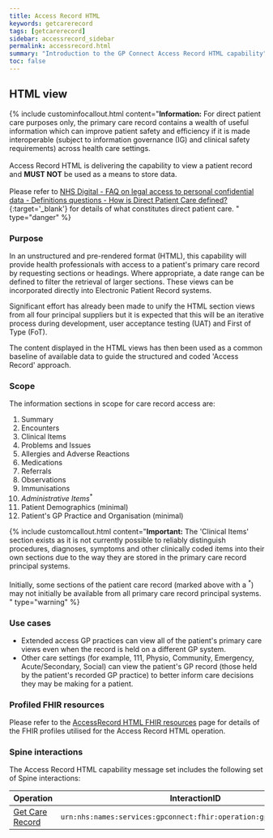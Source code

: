 ```yaml
---
title: Access Record HTML
keywords: getcarerecord
tags: [getcarerecord]
sidebar: accessrecord_sidebar
permalink: accessrecord.html
summary: "Introduction to the GP Connect Access Record HTML capability"
toc: false
---
```


## HTML view ##

{% include custominfocallout.html content="**Information:** For direct patient care purposes only, the primary care record contains a wealth of useful information which can improve patient safety and efficiency if it is made interoperable (subject to information governance (IG) and clinical safety requirements) across health care settings. <br/><br/>Access Record HTML is delivering the capability to view a patient record and **MUST NOT** be used as a means to store data. <br/><br/> Please refer to [NHS Digital - FAQ on legal access to personal confidential data - Definitions questions - How is Direct Patient Care defined?](http://content.digital.nhs.uk/article/3638/Personal-data-access-FAQs){:target='_blank'} for details of what constitutes direct patient care. " type="danger" %} 


### Purpose ###

In an unstructured and pre-rendered format (HTML), this capability will provide health professionals with access to a patient's primary care record by requesting sections or headings. Where appropriate, a date range can be defined to filter the retrieval of larger sections. These views can be incorporated directly into Electronic Patient Record systems.

Significant effort has already been made to unify the HTML section views from all four principal suppliers but it is expected that this will be an iterative process during development, user acceptance testing (UAT) and First of Type (FoT).

The content displayed in the HTML views has then been used as a common baseline of available data to guide the structured and coded 'Access Record' approach.


### Scope ###

The information sections in scope for care record access are:

1. Summary
2. Encounters
3. Clinical Items
4. Problems and Issues
5. Allergies and Adverse Reactions
6. Medications
7. Referrals
8. Observations
9. Immunisations
10. *Administrative Items*<sup>*</sup>
11. Patient Demographics (minimal)
12. Patient's GP Practice and Organisation (minimal)

{% include customcallout.html content="**Important:** The 'Clinical Items' section exists as it is not currently possible to reliably distinguish procedures, diagnoses, symptoms and other clinically coded items into their own sections due to the way they are stored in the primary care record principal systems. <br/><br/>Initially, some sections of the patient care record (marked above with a <sup>*</sup>) may not initially be available from all primary care record principal systems. " type="warning" %}

### Use cases ###

- Extended access GP practices can view all of the patient's primary care views even when the record is held on a different GP system.
- Other care settings (for example, 111, Physio, Community, Emergency, Acute/Secondary, Social) can view the patient's GP record (those held by the patient's recorded GP practice) to better inform care decisions they may be making for a patient.

### Profiled FHIR resources ###

Please refer to the [AccessRecord HTML FHIR resources](datalibraryaccessRecord.html) page for details of the FHIR profiles utilised for the Access Record HTML operation.

### Spine interactions ###

The Access Record HTML capability message set includes the following set of Spine interactions:

| Operation                 | InteractionID             | 
|---------------------------|---------------------------| 
| [Get Care Record](accessrecord_use_case_retrieve_a_care_record_section.html) | `urn:nhs:names:services:gpconnect:fhir:operation:gpc.getcarerecord` |
